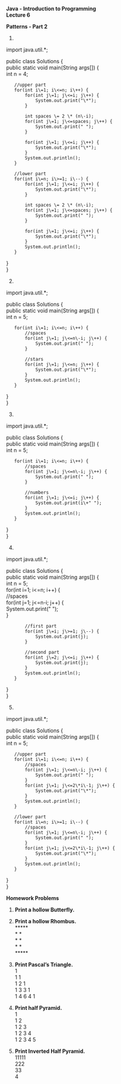 **Java \- Introduction to Programming**  
**Lecture 6**

**Patterns \- Part 2**

1. 

import java.util.\*;

public class Solutions {  
   public static void main(String args\[\]) {  
       int n \= 4;

       //upper part  
       for(int i\=1; i\<=n; i\++) {  
           for(int j\=1; j\<=i; j\++) {  
               System.out.print("\*");  
           }

           int spaces \= 2 \* (n\-i);  
           for(int j\=1; j\<=spaces; j\++) {  
               System.out.print(" ");  
           }

           for(int j\=1; j\<=i; j\++) {  
               System.out.print("\*");  
           }  
           System.out.println();  
       }

       //lower part  
       for(int i\=n; i\>=1; i\--) {  
           for(int j\=1; j\<=i; j\++) {  
               System.out.print("\*");  
           }

           int spaces \= 2 \* (n\-i);  
           for(int j\=1; j\<=spaces; j\++) {  
               System.out.print(" ");  
           }

           for(int j\=1; j\<=i; j\++) {  
               System.out.print("\*");  
           }  
           System.out.println();  
       }  
   }     
}

2. 

import java.util.\*;

public class Solutions {  
   public static void main(String args\[\]) {  
       int n \= 5;

       for(int i\=1; i\<=n; i\++) {  
           //spaces  
           for(int j\=1; j\<=n\-i; j\++) {  
               System.out.print(" ");  
           }

           //stars  
           for(int j\=1; j\<=n; j\++) {  
               System.out.print("\*");  
           }  
           System.out.println();  
       }  
   }     
}

3. 

import java.util.\*;

public class Solutions {  
   public static void main(String args\[\]) {  
       int n \= 5;

       for(int i\=1; i\<=n; i\++) {  
           //spaces  
           for(int j\=1; j\<=n\-i; j\++) {  
               System.out.print(" ");  
           }

           //numbers  
           for(int j\=1; j\<=i; j\++) {  
               System.out.print(i\+" ");  
           }  
           System.out.println();  
       }  
   }     
}

4. 

import java.util.\*;

public class Solutions {  
   public static void main(String args\[\]) {  
       int n \= 5;  
       for(int i\=1; i\<=n; i\++) {  
           //spaces  
           for(int j\=1; j\<=n\-i; j\++) {  
               System.out.print(" ");  
           }

           //first part  
           for(int j\=i; j\>=1; j\--) {  
               System.out.print(j);  
           }

           //second part  
           for(int j\=2; j\<=i; j\++) {  
               System.out.print(j);  
           }  
           System.out.println();  
       }  
   }     
}

5. 

import java.util.\*;

public class Solutions {  
   public static void main(String args\[\]) {  
       int n \= 5;

       //upper part  
       for(int i\=1; i\<=n; i\++) {  
           //spaces  
           for(int j\=1; j\<=n\-i; j\++) {  
               System.out.print(" ");  
           }  
           for(int j\=1; j\<=2\*i\-1; j\++) {  
               System.out.print("\*");  
           }  
           System.out.println();  
       }

       //lower part  
       for(int i\=n; i\>=1; i\--) {  
           //spaces  
           for(int j\=1; j\<=n\-i; j\++) {  
               System.out.print(" ");  
           }  
           for(int j\=1; j\<=2\*i\-1; j\++) {  
               System.out.print("\*");  
           }  
           System.out.println();  
       }  
   }     
}

**Homework Problems** 

1. **Print a hollow Butterfly.**

		

2. **Print a hollow Rhombus.**  
       \*\*\*\*\*  
      \*      \*  
     \*     \*  
    \*     \*  
   \*\*\*\*\*  
3. **Print Pascal’s Triangle.**  
       1  
      1 1  
     1 2 1  
    1 3 3 1  
   1 4 6 4 1  
4. **Print half Pyramid.**  
       1  
      1 2  
     1 2 3  
    1 2 3 4  
   1 2 3 4 5  
5. **Print Inverted Half Pyramid.**  
   11111  
   222  
   33  
   4

	